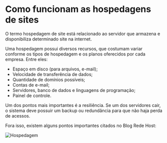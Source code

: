 # Como funcionam as hospedagens de sites

O termo hospedagem de site está relacionado ao servidor que armazena e disponibiliza determinado site na internet.

Uma hospedagem possui diversos recursos, que costumam variar conforme os tipos de hospedagem e os planos oferecidos por cada empresa. Entre eles: 

- Espaço em disco (para arquivos, e-mail);
- Velocidade de transferência de dados;
- Quantidade de domínios possíveis;
- Contas de e-mail;
- Servidores, banco de dados e linguagens de programação;
- Painel de controle. 

Um dos pontos mais importantes é a resiliência. Se um dos servidores cair, o sistema deve possuir um backup ou redundância para que não haja perda de acessos. 

Fora isso, existem alguns pontos importantes citados no Blog Rede Host: 

![Hospedagem](https://blog.redehost.com.br/wp-content/uploads/2016/02/hospedagem-linux-vs-windows-4-617x1024.png)

